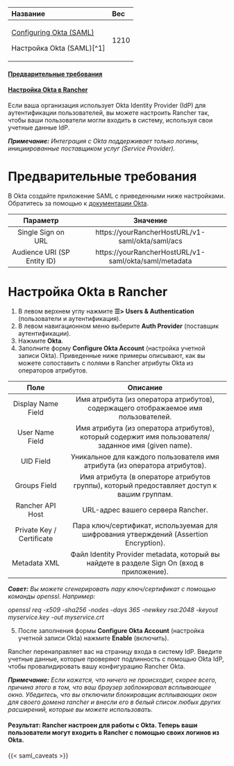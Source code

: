﻿


|**Название**|**Вес**|
| :- | :- |
|<p>[Configuring Okta (SAML)](https://github.com/rancher/docs/blob/master/content/rancher/v2.6/en/admin-settings/authentication/okta/_index.md "https://github.com/rancher/docs/blob/master/content/rancher/v2.6/en/admin-settings/authentication/okta/_index.md") </p><p>Настройка Okta (SAML)[^1]</p>|1210|


#### [Предварительные требования](https://github.com/markizz01/test/blob/main/ru/okta/Настройка%20Okta%20(SAML).md#предварительные-требования-1)

#### [Настройка Okta в Rancher](https://github.com/markizz01/test/blob/main/ru/okta/Настройка%20Okta%20(SAML).md#настройка-okta-в-rancher-1)


Если ваша организация использует Okta Identity Provider (IdP) для аутентификации пользователей, вы можете настроить Rancher так, чтобы ваши пользователи могли входить в систему, используя свои учетные данные IdP.

***Примечание:** Интеграция с Okta поддерживает только логины, инициированные поставщиком услуг (Service Provider).*
# Предварительные требования
  В Okta создайте приложение SAML с приведенными ниже настройками. Обратитесь за помощью к [документации Okta](https://developer.okta.com/standards/SAML/setting_up_a_saml_application_in_okta "https://developer.okta.com/standards/SAML/setting_up_a_saml_application_in_okta").


|**Параметр**|**Значение**|
| :-: | :-: |
|Single Sign on URL|https://yourRancherHostURL/v1-saml/okta/saml/acs|
|Audience URI (SP Entity ID)|https://yourRancherHostURL/v1-saml/okta/saml/metadata|

# Настройка Okta в Rancher
1. В левом верхнем углу нажмите **☰> Users & Authentication** (пользователи и аутентификация).
1. В левом навигационном меню выберите **Auth Provider** (поставщик аутентификации).
1. Нажмите **Okta**.
1. Заполните форму **Configure Okta Account** (настройка учетной записи Okta). Приведенные ниже примеры описывают, как вы можете сопоставить с полями в Rancher атрибуты Okta из операторов атрибутов.



|**Поле**|**Описание**|
| :-: | :-: |
|Display Name Field|Имя атрибута (из оператора атрибутов), содержащего отображаемое имя пользователей.|
|User Name Field|Имя атрибута (из оператора атрибутов), который содержит имя пользователя/заданное имя (given name).|
|UID Field|Уникальное для каждого пользователя имя атрибута (из оператора атрибутов).|
|Groups Field|Имя атрибута (в операторе атрибутов группы), который предоставляет доступ к вашим группам.|
|Rancher API Host|URL-адрес вашего сервера Rancher.|
|Private Key / Certificate|Пара ключ/сертификат, используемая для шифрования утверждений (Assertion Encryption).|
|Metadata XML|Файл Identity Provider metadata, который вы найдете в разделе Sign On (вход в приложение).|

  ***Совет:** Вы можете сгенерировать пару ключ/сертификат с помощью команды openssl. Например:*

*openssl req -x509 -sha256 -nodes -days 365 -newkey rsa:2048 -keyout myservice.key -out myservice.crt*

5. После заполнения формы **Configure Okta Account** (настройка учетной записи Okta) нажмите **Enable** (включить).

Rancher перенаправляет вас на страницу входа в систему IdP. Введите учетные данные, которые проверяют подлинность с помощью Okta IdP, чтобы провалидировать вашу конфигурацию Rancher Okta.

***Примечание:** Если кажется, что ничего не происходит, скорее всего, причина этого в том, что ваш браузер заблокировал всплывающее окно. Убедитесь, что вы отключили блокировщик всплывающих окон для своего домена rancher и внесли его в белый список любых других расширений, которые вы можете использовать.*

#### **Результат:** Rancher настроен для работы с Okta. Теперь ваши пользователи могут входить в Rancher с помощью своих логинов из Okta.

{{< saml\_caveats >}}


